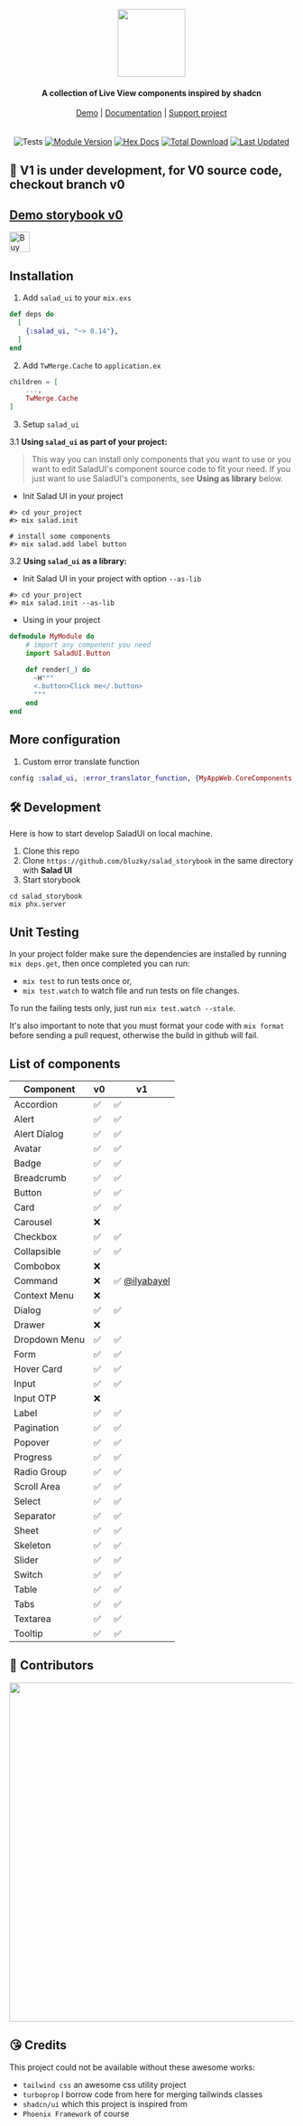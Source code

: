 <p align="center">
    <a href="https://salad-storybook.fly.dev/" alt="SaladUI Logo">
    <img src="https://github.com/bluzky/salad_ui/blob/main/docs/images/SaladUI_logo.png?raw=true" height="120"/></a>
</p>
<h4 align="center">
    A collection of Live View components inspired by shadcn
</h4>

<div align="center">
    <a href="https://salad-storybook.fly.dev/">Demo</a> |
    <a href="https://hexdocs.pm/salad_ui/readme.html">Documentation</a> |
    <a href="https://ko-fi.com/bluzky">Support project</a>
</div>
<br></br>

<div align="center">
<img src="https://github.com/bluzky/salad_ui/actions/workflows/tests.yml/badge.svg" alt="Tests">
<a href="https://hex.pm/packages/salad_ui"><img src="https://img.shields.io/hexpm/v/salad_ui.svg" alt="Module Version"></a>
<a href="https://hexdocs.pm/salad_ui/"><img src="https://img.shields.io/badge/hex-docs-lightgreen.svg" alt="Hex Docs"></a>
<a href="https://hex.pm/packages/salad_ui"><img src="https://img.shields.io/hexpm/dt/salad_ui.svg" alt="Total Download"></a>
<a href="https://github.com/bluzky/salad_ui/commits/main"><img src="https://img.shields.io/github/last-commit/bluzky/salad_ui.svg" alt="Last Updated"></a>
</div>

## 🚧 V1 is under development, for V0 source code, checkout branch v0

## [Demo storybook v0](https://salad-storybook.fly.dev/)

<a href='https://ko-fi.com/F1F1CEZ91' target='_blank'><img height='36' style='border:0px;height:36px;' src='https://storage.ko-fi.com/cdn/kofi2.png?v=6' border='0' alt='Buy Me a Coffee at ko-fi.com' /></a>

## Installation

1. Add `salad_ui` to your `mix.exs`

```elixir
def deps do
  [
    {:salad_ui, "~> 0.14"},
  ]
end
```

2. Add `TwMerge.Cache` to `application.ex`

```elixir
children = [
    ...,
    TwMerge.Cache
]
```

3. Setup `salad_ui`

3.1 **Using `salad_ui` as part of your project:**

> This way you can install only components that you want to use or you want to edit SaladUI's component source code to fit your need.
> If you just want to use SaladUI's components, see **Using as library** below.

- Init Salad UI in your project

```
#> cd your_project
#> mix salad.init

# install some components
#> mix salad.add label button
```

3.2 **Using `salad_ui` as a library:**

- Init Salad UI in your project with option `--as-lib`

```
#> cd your_project
#> mix salad.init --as-lib
```

- Using in your project

```elixir
defmodule MyModule do
    # import any component you need
    import SaladUI.Button

    def render(_) do
      ~H"""
      <.button>Click me</.button>
      """
    end
end
```

## More configuration

1. Custom error translate function

```elixir
config :salad_ui, :error_translator_function, {MyAppWeb.CoreComponents, :translate_error}
```

## 🛠️ Development

Here is how to start develop SaladUI on local machine.

1. Clone this repo
2. Clone `https://github.com/bluzky/salad_storybook` in the same directory with **Salad UI**
3. Start storybook

```
cd salad_storybook
mix phx.server
```

## Unit Testing

In your project folder make sure the dependencies are installed by running `mix deps.get`, then once completed you can run:

- `mix test` to run tests once or,
- `mix test.watch` to watch file and run tests on file changes.

To run the failing tests only, just run `mix test.watch --stale`.

It's also important to note that you must format your code with `mix format` before sending a pull request, otherwise the build in github will fail.

## List of components

| Component      | v0   | v1   |
|----------------|------|------|
| Accordion      | ✅    | ✅    |
| Alert          | ✅    | ✅     |
| Alert Dialog   | ✅    | ✅    |
| Avatar         | ✅    | ✅     |
| Badge          | ✅    | ✅     |
| Breadcrumb     | ✅    | ✅     |
| Button         | ✅    | ✅     |
| Card           | ✅    | ✅     |
| Carousel       | ❌    |      |
| Checkbox       | ✅    | ✅     |
| Collapsible    | ✅    | ✅    |
| Combobox       | ❌    |      |
| Command        | ❌    | ✅ [@ilyabayel](https://github.com/ilyabayel)     |
| Context Menu   | ❌    |      |
| Dialog         | ✅    | ✅     |
| Drawer         | ❌    |      |
| Dropdown Menu  | ✅    | ✅     |
| Form           | ✅    | ✅     |
| Hover Card     | ✅    | ✅      |
| Input          | ✅    | ✅     |
| Input OTP      | ❌    |      |
| Label          | ✅    | ✅      |
| Pagination     | ✅    | ✅     |
| Popover        | ✅    | ✅     |
| Progress       | ✅    | ✅    |
| Radio Group    | ✅    | ✅     |
| Scroll Area    | ✅    | ✅    |
| Select         | ✅    | ✅     |
| Separator      | ✅    | ✅     |
| Sheet          | ✅    | ✅     |
| Skeleton       | ✅    | ✅     |
| Slider         | ✅    | ✅     |
| Switch         | ✅    | ✅   |
| Table          | ✅    | ✅    |
| Tabs           | ✅    | ✅     |
| Textarea       | ✅    | ✅     |
| Tooltip        | ✅    | ✅    |

## 🌟 Contributors

<p align="center">
    <a href="https://github.com/bluzky/salad_ui/graphs/contributors">
        <img src="https://contrib.rocks/image?repo=bluzky/salad_ui&max=300&columns=14" width="600"/></a>
</p>

## 😘 Credits

This project could not be available without these awesome works:

- `tailwind css` an awesome css utility project
- `turboprop` I borrow code from here for merging tailwinds classes
- `shadcn/ui` which this project is inspired from
- `Phoenix Framework` of course

